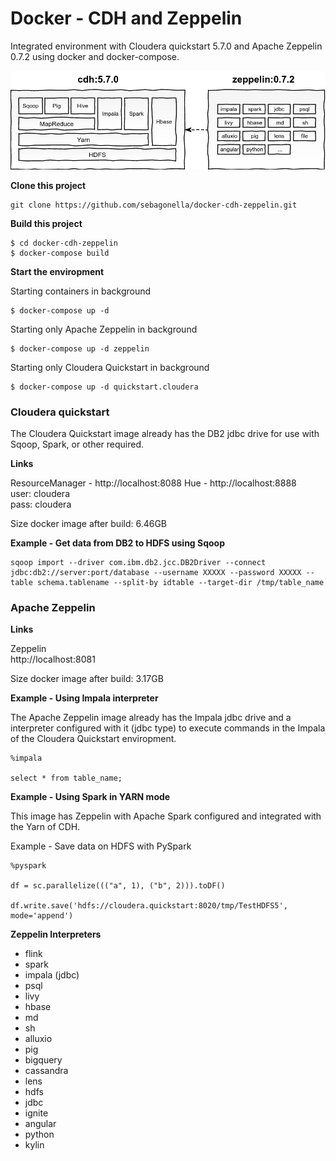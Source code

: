 # Docker - CDH and Zeppelin

Integrated environment with Cloudera quickstart 5.7.0 and Apache Zeppelin 0.7.2 using docker and docker-compose.

![Schema](schema/schema.png)

**Clone this project**

```
git clone https://github.com/sebagonella/docker-cdh-zeppelin.git
```

**Build this project**

```
$ cd docker-cdh-zeppelin
$ docker-compose build
```

**Start the enviropment**

Starting containers in background

```
$ docker-compose up -d
```

Starting only Apache Zeppelin in background

```
$ docker-compose up -d zeppelin
```

Starting only Cloudera Quickstart in background

```
$ docker-compose up -d quickstart.cloudera
```

### Cloudera quickstart

The Cloudera Quickstart image already has the DB2 jdbc drive for use with Sqoop, Spark, or other required.

**Links**

ResourceManager - http://localhost:8088
Hue - http://localhost:8888  
user: cloudera  
pass: cloudera 
  
Size docker image after build: 6.46GB

**Example - Get data from DB2 to HDFS using Sqoop**

```
sqoop import --driver com.ibm.db2.jcc.DB2Driver --connect jdbc:db2://server:port/database --username XXXXX --password XXXXX --table schema.tablename --split-by idtable --target-dir /tmp/table_name
```

### Apache Zeppelin

**Links**

Zeppelin  
http://localhost:8081  

Size docker image after build: 3.17GB

**Example - Using Impala interpreter**

The Apache Zeppelin image already has the Impala jdbc drive and a interpreter configured with it (jdbc type) to execute commands in the Impala of the Cloudera Quickstart enviropment.

```
%impala

select * from table_name;
```

**Example - Using Spark in YARN mode**

This image has Zeppelin with Apache Spark configured and integrated with the Yarn of CDH.

Example - Save data on HDFS with PySpark

```
%pyspark

df = sc.parallelize((("a", 1), ("b", 2))).toDF()

df.write.save('hdfs://cloudera.quickstart:8020/tmp/TestHDFS5', mode='append')
```

**Zeppelin Interpreters**

* flink
* spark 
* impala (jdbc)
* psql
* livy
* hbase
* md
* sh
* alluxio
* pig
* bigquery
* cassandra
* lens
* hdfs
* jdbc
* ignite
* angular
* python
* kylin